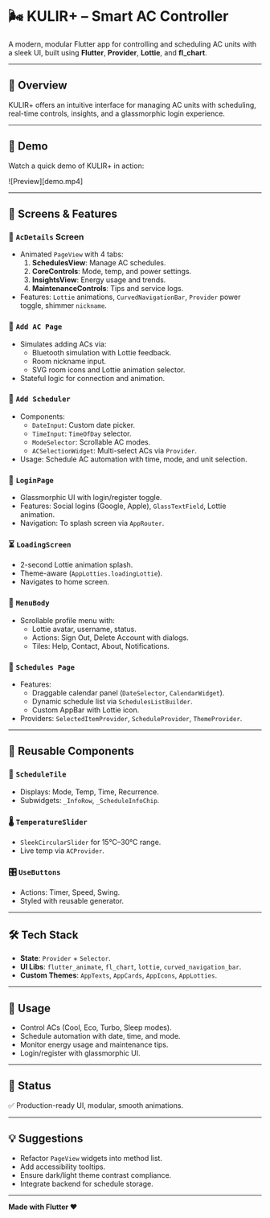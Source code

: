 # 🌬️ KULIR+ – Smart AC Controller

A modern, modular Flutter app for controlling and scheduling AC units with a sleek UI, built using **Flutter**, **Provider**, **Lottie**, and **fl_chart**.

---

## 📱 Overview

KULIR+ offers an intuitive interface for managing AC units with scheduling, real-time controls, insights, and a glassmorphic login experience.

---

## 🎥 Demo

Watch a quick demo of KULIR+ in action:

![Preview][demo.mp4]

---

## 🧩 Screens & Features

### 🔧 `AcDetails` Screen
- Animated `PageView` with 4 tabs:
  1. **SchedulesView**: Manage AC schedules.
  2. **CoreControls**: Mode, temp, and power settings.
  3. **InsightsView**: Energy usage and trends.
  4. **MaintenanceControls**: Tips and service logs.
- Features: `Lottie` animations, `CurvedNavigationBar`, `Provider` power toggle, shimmer `nickname`.

### 🔌 `Add AC Page`
- Simulates adding ACs via:
  - Bluetooth simulation with Lottie feedback.
  - Room nickname input.
  - SVG room icons and Lottie animation selector.
- Stateful logic for connection and animation.

### 📅 `Add Scheduler`
- Components:
  - `DateInput`: Custom date picker.
  - `TimeInput`: `TimeOfDay` selector.
  - `ModeSelector`: Scrollable AC modes.
  - `ACSelectionWidget`: Multi-select ACs via `Provider`.
- Usage: Schedule AC automation with time, mode, and unit selection.

### 🔐 `LoginPage`
- Glassmorphic UI with login/register toggle.
- Features: Social logins (Google, Apple), `GlassTextField`, Lottie animation.
- Navigation: To splash screen via `AppRouter`.

### ⏳ `LoadingScreen`
- 2-second Lottie animation splash.
- Theme-aware (`AppLotties.loadingLottie`).
- Navigates to home screen.

### 🧭 `MenuBody`
- Scrollable profile menu with:
  - Lottie avatar, username, status.
  - Actions: Sign Out, Delete Account with dialogs.
  - Tiles: Help, Contact, About, Notifications.

### 📅 `Schedules Page`
- Features:
  - Draggable calendar panel (`DateSelector`, `CalendarWidget`).
  - Dynamic schedule list via `SchedulesListBuilder`.
  - Custom AppBar with Lottie icon.
- Providers: `SelectedItemProvider`, `ScheduleProvider`, `ThemeProvider`.

---

## 🧱 Reusable Components

### 🔁 `ScheduleTile`
- Displays: Mode, Temp, Time, Recurrence.
- Subwidgets: `_InfoRow`, `_ScheduleInfoChip`.

### 🌡️ `TemperatureSlider`
- `SleekCircularSlider` for 15°C–30°C range.
- Live temp via `ACProvider`.

### 🎛️ `UseButtons`
- Actions: Timer, Speed, Swing.
- Styled with reusable generator.

---

## 🛠 Tech Stack
- **State**: `Provider` + `Selector`.
- **UI Libs**: `flutter_animate`, `fl_chart`, `lottie`, `curved_navigation_bar`.
- **Custom Themes**: `AppTexts`, `AppCards`, `AppIcons`, `AppLotties`.

---

## 📌 Usage
- Control ACs (Cool, Eco, Turbo, Sleep modes).
- Schedule automation with date, time, and mode.
- Monitor energy usage and maintenance tips.
- Login/register with glassmorphic UI.

---

## 🧪 Status
✅ Production-ready UI, modular, smooth animations.

---

## 💡 Suggestions
- Refactor `PageView` widgets into method list.
- Add accessibility tooltips.
- Ensure dark/light theme contrast compliance.
- Integrate backend for schedule storage.

---

**Made with Flutter ❤️**
